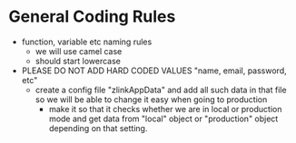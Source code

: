 # General Coding Rules

- function, variable etc naming rules
  - we will use camel case
  - should start lowercase
- PLEASE DO NOT ADD HARD CODED VALUES "name, email, password, etc"
  - create a config file "zlinkAppData" and add all such data in that file so we will be able to change it easy when going to production
    - make it so that it checks whether we are in local or production mode and get data from "local" object or "production" object depending on that setting.
